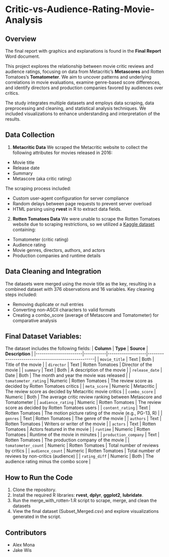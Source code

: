 # Critic-vs-Audience-Rating-Movie-Analysis

## Overview
The final report with graphics and explanations is found in the **Final Report** Word document.

This project explores the relationship between movie critic reviews and audience ratings, focusing on data from Metacritic’s **Metascores** and Rotten Tomatoes’s **Tomatometer**. We aim to uncover patterns and underlying correlations in movie evaluations, examine genre-based score differences, and identify directors and production companies favored by audiences over critics.

The study integrates multiple datasets and employs data scraping, data preprocessing and cleaning, and statistical analysis techniques. We included visualizations to enhance understanding and interpretation of the results.

## Data Collection
1. **Metacritic Data**
We scraped the Metacritic website to collect the following attributes for movies released in 2016:
- Movie title
- Release date
- Summary
- Metascore (aka critic rating)

The scraping process included:
- Custom user-agent configuration for server compliance
- Random delays between page requests to prevent server overload
- HTML parsing using **rvest** in R to extract data fields.

2. **Rotten Tomatoes Data**
We were unable to scrape the Rotten Tomatoes website due to scraping restrictions, so we utilized a [Kaggle dataset](https://www.kaggle.com/datasets/subhajournal/movie-rating) containing:
- Tomatometer (critic rating)
- Audience rating
- Movie genres, directors, authors, and actors
- Production companies and runtime details

## Data Cleaning and Integration
The datasets were merged using the movie title as the key, resulting in a combined dataset with 376 observations and 16 variables. Key cleaning steps included:
- Removing duplicate or null entries
- Converting non-ASCII characters to valid formats
- Creating a combo_score (average of Metascore and Tomatometer) for comparative analysis

## Final Dataset Variables:
The dataset includes the following fields:
| **Column**           | **Type**  | **Source**        | **Description**                                      |
|-----------------------|-----------|-------------------|----------------------------------------------------|
| `movie_title`         | Text      | Both              | Title of the movie                                 |
| `director`            | Text      | Rotten Tomatoes   | Director of the movie                              |
| `summary`             | Text      | Both              | A description of the movie                        |
| `release_date`        | Date      | Both              | The month and year the movie was released         |
| `tomatometer_rating`  | Numeric   | Rotten Tomatoes   | The review score as decided by Rotten Tomatoes critics |
| `meta_score`          | Numeric   | Metacritic        | The review score as decided by Metacritic movie critics |
| `combo_score`         | Numeric   | Both              | The average critic review ranking between Metascore and Tomatometer |
| `audience_rating`     | Numeric   | Rotten Tomatoes   | The review score as decided by Rotten Tomatoes users |
| `content_rating`      | Text      | Rotten Tomatoes   | The motion picture rating of the movie (e.g., PG-13, R) |
| `genres`              | Text      | Rotten Tomatoes   | The genre of the movie                             |
| `authors`             | Text      | Rotten Tomatoes   | Writers or writer of the movie                    |
| `actors`              | Text      | Rotten Tomatoes   | Actors featured in the movie                      |
| `runtime`             | Numeric   | Rotten Tomatoes   | Runtime of the movie in minutes                   |
| `production_company`  | Text      | Rotten Tomatoes   | The production company of the movie               |
| `tomatometer_count`   | Numeric   | Rotten Tomatoes   | Total number of reviews by critics                |
| `audience_count`      | Numeric   | Rotten Tomatoes   | Total number of reviews by non-critics (audience) |
| `rating_diff`         | Numeric   | Both              | The audience rating minus the combo score         |


## How to Run the Code
1. Clone the repository.
2. Install the required R libraries: **rvest**, **dplyr**, **ggplot2**, **lubridate**.
3. Run the merge_with_rotten-1.R script to scrape, merge, and clean the datasets
4. View the final dataset (Subset_Merged.csv) and explore visualizations generated in the script.
   
## Contributors
- Alex Mona
- Jake Wis
